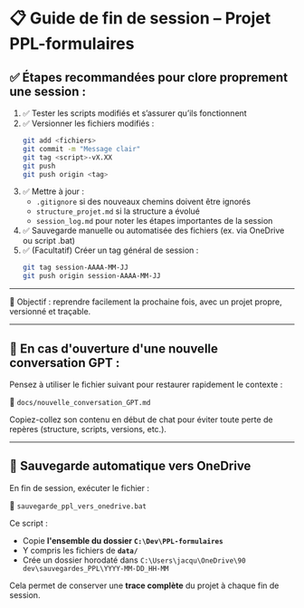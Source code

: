 # 📋 Guide de fin de session – Projet PPL-formulaires

## ✅ Étapes recommandées pour clore proprement une session :

1. ✅ Tester les scripts modifiés et s’assurer qu’ils fonctionnent
2. ✅ Versionner les fichiers modifiés :
   ```bash
   git add <fichiers>
   git commit -m "Message clair"
   git tag <script>-vX.XX
   git push
   git push origin <tag>
   ```
3. ✅ Mettre à jour :
   - `.gitignore` si des nouveaux chemins doivent être ignorés
   - `structure_projet.md` si la structure a évolué
   - `session_log.md` pour noter les étapes importantes de la session
4. ✅ Sauvegarde manuelle ou automatisée des fichiers (ex. via OneDrive ou script .bat)
5. ✅ (Facultatif) Créer un tag général de session :
   ```bash
   git tag session-AAAA-MM-JJ
   git push origin session-AAAA-MM-JJ
   ```

---

🧠 Objectif : reprendre facilement la prochaine fois, avec un projet propre, versionné et traçable.


---

## 🔁 En cas d'ouverture d'une nouvelle conversation GPT :

Pensez à utiliser le fichier suivant pour restaurer rapidement le contexte :

📄 `docs/nouvelle_conversation_GPT.md`

Copiez-collez son contenu en début de chat pour éviter toute perte de repères (structure, scripts, versions, etc.).

---

## 💾 Sauvegarde automatique vers OneDrive

En fin de session, exécuter le fichier :

📁 `sauvegarde_ppl_vers_onedrive.bat`

Ce script :
- Copie **l'ensemble du dossier `C:\Dev\PPL-formulaires`**
- Y compris les fichiers de **`data/`**
- Crée un dossier horodaté dans `C:\Users\jacqu\OneDrive\90 dev\sauvegardes_PPL\YYYY-MM-DD_HH-MM`

Cela permet de conserver une **trace complète** du projet à chaque fin de session.
